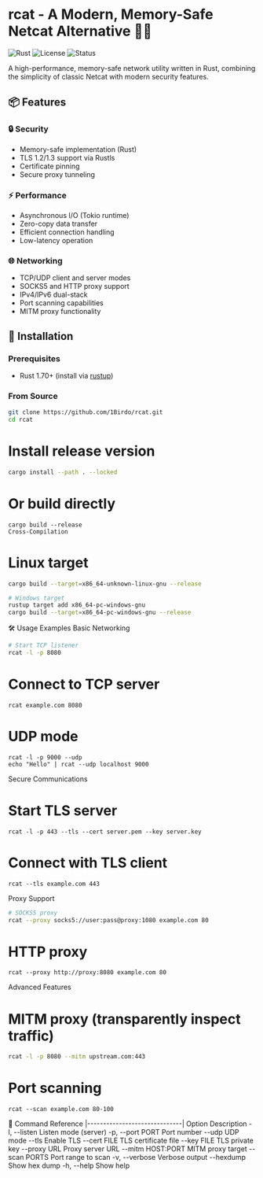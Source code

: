 # rcat - A Modern, Memory-Safe Netcat Alternative 🦀🚀

![Rust](https://img.shields.io/badge/rust-%23000000.svg?style=for-the-badge&logo=rust&logoColor=white)
![License](https://img.shields.io/badge/license-MIT-blue?style=for-the-badge)
![Status](https://img.shields.io/badge/status-active%20development-yellow?style=for-the-badge)

A high-performance, memory-safe network utility written in Rust, combining the simplicity of classic Netcat with modern security features.

## 📦 Features

### 🔒 Security
- Memory-safe implementation (Rust)
- TLS 1.2/1.3 support via Rustls
- Certificate pinning
- Secure proxy tunneling

### ⚡ Performance
- Asynchronous I/O (Tokio runtime)
- Zero-copy data transfer
- Efficient connection handling
- Low-latency operation

### 🌐 Networking
- TCP/UDP client and server modes
- SOCKS5 and HTTP proxy support
- IPv4/IPv6 dual-stack
- Port scanning capabilities
- MITM proxy functionality

## 🚀 Installation

### Prerequisites
- Rust 1.70+ (install via [rustup](https://rustup.rs/))

### From Source
```bash
git clone https://github.com/1Birdo/rcat.git
cd rcat
```

# Install release version
```bash
cargo install --path . --locked
```

# Or build directly
```
cargo build --release
Cross-Compilation
```

# Linux target
```bash
cargo build --target=x86_64-unknown-linux-gnu --release
```
```bash
# Windows target
rustup target add x86_64-pc-windows-gnu
cargo build --target=x86_64-pc-windows-gnu --release
```

🛠️ Usage Examples
Basic Networking
```bash
# Start TCP listener
rcat -l -p 8080
```

# Connect to TCP server
```
rcat example.com 8080
```
# UDP mode
```
rcat -l -p 9000 --udp
echo "Hello" | rcat --udp localhost 9000
```

Secure Communications
# Start TLS server
```
rcat -l -p 443 --tls --cert server.pem --key server.key
```
# Connect with TLS client
```
rcat --tls example.com 443
```

Proxy Support
```bash
# SOCKS5 proxy
rcat --proxy socks5://user:pass@proxy:1080 example.com 80
```

# HTTP proxy
```
rcat --proxy http://proxy:8080 example.com 80
```

Advanced Features
# MITM proxy (transparently inspect traffic)
```bash
rcat -l -p 8080 --mitm upstream.com:443
```

# Port scanning
```
rcat --scan example.com 80-100
```
📜 Command Reference
|------------------------------|
Option	Description
-l, --listen	Listen mode (server)
-p, --port PORT	Port number
--udp	UDP mode
--tls	Enable TLS
--cert FILE	TLS certificate file
--key FILE	TLS private key
--proxy URL	Proxy server URL
--mitm HOST:PORT	MITM proxy target
--scan PORTS	Port range to scan
-v, --verbose	Verbose output
--hexdump	Show hex dump
-h, --help	Show help
